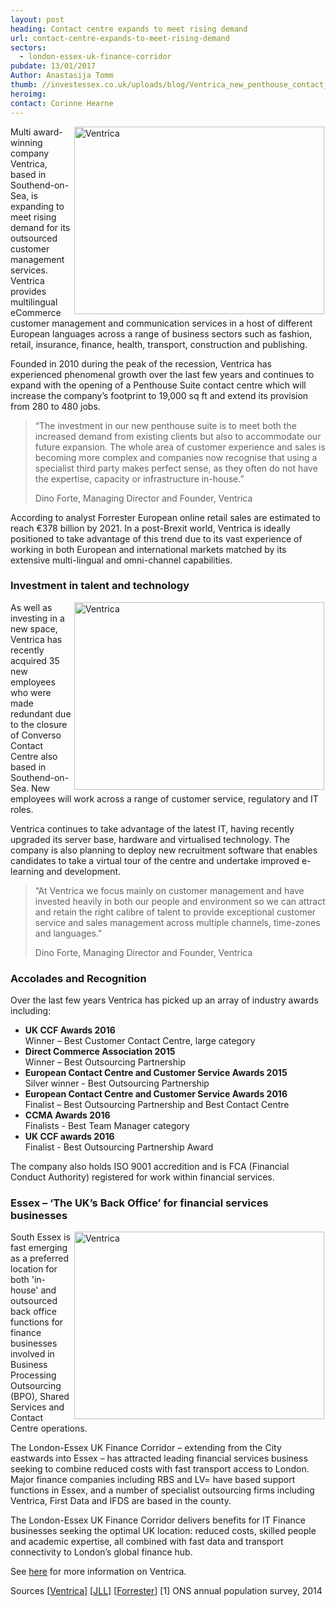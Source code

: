 ```yaml
---
layout: post
heading: Contact centre expands to meet rising demand
url: contact-centre-expands-to-meet-rising-demand
sectors:
  - london-essex-uk-finance-corridor 
pubdate: 13/01/2017
Author: Anastasija Tomm
thumb: //investessex.co.uk/uploads/blog/Ventrica_new_penthouse_contact_centre_suite_165.jpg
heroimg: 
contact: Corinne Hearne
---
```

<p><a href='http://www.ventrica.co.uk/news/news_content/ventrica-expands-contact-centre-to-330-seats-to-meet-rising-demand-for-its-outsourced-customer-management-services' target='_blank'><img alt='Ventrica's Penthouse Suite' src='http://www.investessex.co.uk/uploads/about/Ventrica_new_penthouse_contact_centre_suite_700.jpg' style='width: 400px; height: 300px; margin-left: 2px; margin-right: 2px; float: right;'/></a>Multi award-winning company Ventrica, based in Southend-on-Sea, is expanding to meet rising demand for its outsourced customer management services. Ventrica provides multilingual eCommerce customer management and communication services in a host of different European languages across a range of business sectors such as fashion, retail, insurance, finance, health, transport, construction and publishing.</p><p>Founded in 2010 during the peak of the recession, Ventrica has experienced phenomenal growth over the last few years and continues to expand with the opening of a Penthouse Suite contact centre which will increase the company’s footprint to 19,000 sq ft and extend its provision from 280 to 480 jobs.</p><blockquote><p>“The investment in our new penthouse suite is to meet both the increased demand from existing clients but also to accommodate our future expansion. The whole area of customer experience and sales is becoming more complex and companies now recognise that using a specialist third party makes perfect sense, as they often do not have the expertise, capacity or infrastructure in-house.”</p><p>Dino Forte, Managing Director and Founder, Ventrica</p></blockquote><p>According to analyst Forrester European online retail sales are estimated to reach €378 billion by 2021. In a post-Brexit world, Ventrica is ideally positioned to take advantage of this trend due to its vast experience of working in both European and international markets matched by its extensive multi-lingual and omni-channel capabilities.</p><h3>Investment in talent and technology</h3><p><img alt='Ventrica' src='http://www.investessex.co.uk/uploads/about/PTAIT_20150112_0588_400.jpg' style='width: 400px; height: 300px; margin-left: 2px; margin-right: 2px; float: right;'/>As well as investing in a new space, Ventrica has recently acquired 35 new employees who were made redundant due to the closure of Converso Contact Centre also based in Southend-on-Sea. New employees will work across a range of customer service, regulatory and IT roles.</p><p>Ventrica continues to take advantage of the latest IT, having recently upgraded its server base, hardware and virtualised technology. The company is also planning to deploy new recruitment software that enables candidates to take a virtual tour of the centre and undertake improved e-learning and development.</p><blockquote><p>“At Ventrica we focus mainly on customer management and have invested heavily in both our people and environment so we can attract and retain the right calibre of talent to provide exceptional customer service and sales management across multiple channels, time-zones and languages.”</p><p>Dino Forte, Managing Director and Founder, Ventrica</p></blockquote><h3>Accolades and Recognition</h3><p>Over the last few years Ventrica has picked up an array of industry awards including:</p><ul><li><strong>UK CCF Awards 2016 </strong><br/>	Winner – Best Customer Contact Centre, large category</li><li><strong>Direct Commerce Association 2015</strong><br/>	Winner – Best Outsourcing Partnership </li><li><strong>European Contact Centre and Customer Service Awards 2015 </strong><br/>	Silver winner - Best Outsourcing Partnership</li><li><strong>European Contact Centre and Customer Service Awards 2016</strong><br/>	Finalist – Best Outsourcing Partnership and Best Contact Centre</li><li><strong>CCMA Awards 2016</strong><br/>	Finalists - Best Team Manager category </li><li><strong>UK CCF awards 2016</strong><br/>	Finalist - Best Outsourcing Partnership Award  </li></ul><p>The company also holds ISO 9001 accredition and is FCA (Financial Conduct Authority) registered for work within financial services.</p><h3>Essex – ‘The UK’s Back Office’ for financial services businesses</h3><p><a href='http://www.ventrica.co.uk/news/news_content/ventrica-expands-contact-centre-to-330-seats-to-meet-rising-demand-for-its-outsourced-customer-management-services' target='_blank'><img alt='Ventrica's Penthouse Suite' src='http://www.investessex.co.uk/uploads/about/Ventrica-new-Penthouse-contact-centre-suite-400.jpg' style='width: 400px; height: 300px; margin-left: 2px; margin-right: 2px; float: right;'/></a>South Essex is fast emerging as a preferred location for both 'in-house' and outsourced back office functions for finance businesses involved in Business Processing Outsourcing (BPO), Shared Services and Contact Centre operations.</p><p>The London-Essex UK Finance Corridor – extending from the City eastwards into Essex – has attracted leading financial services business seeking to combine reduced costs with fast transport access to London. Major finance companies including RBS and LV= have based support functions in Essex, and a number of specialist outsourcing firms including Ventrica, First Data and IFDS are based in the county.</p><p>The London-Essex UK Finance Corridor delivers benefits for IT Finance businesses seeking the optimal UK location: reduced costs, skilled people and academic expertise, all combined with fast data and transport connectivity to London’s global finance hub.</p><p>See <a href='http://investessex.co.uk/studies/case-studies/ventrica' target='_blank'>here</a> for more information on Ventrica.</p><p>Sources [<a href='http://www.ventrica.co.uk/news/news_content/ventrica-expands-contact-centre-to-330-seats-to-meet-rising-demand-for-its-outsourced-customer-management-services' target='_blank'>Ventrica</a>] [<a href='http://www.jll.co.uk/united-kingdom/en-gb/news/1865/companies-re-shoring-risen-uk' target='_blank'>JLL</a>] [<a href='https://www.forrester.com/Online+Sales+Will+Make+Up+12+Of+Western+Europes+Retail+Sales+By+2021/-/E-PRE9644' target='_blank'>Forrester</a>] [1] ONS annual population survey, 2014</p>